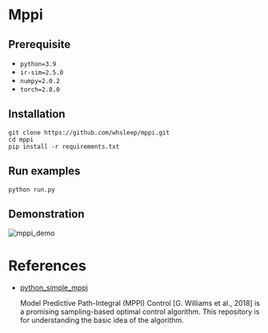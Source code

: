 # Mppi

## Prerequisite

- `python=3.9`
- `ir-sim=2.5.0`
- `numpy=2.0.2`
- `torch=2.8.0`

## Installation

```shell
git clone https://github.com/whsleep/mppi.git
cd mppi
pip install -r requirements.txt
```

## Run examples

```shell
python run.py
```

## Demonstration

![mppi_demo](./animation/animation_new.gif)

# References

- [python_simple_mppi](https://github.com/MizuhoAOKI/python_simple_mppi/blob/master/notebooks/mppi_pathtracking.ipynb)

  Model Predictive Path-Integral (MPPI) Control [G. Williams et al., 2018] is a promising sampling-based optimal control algorithm.
  This repository is for understanding the basic idea of the algorithm.
